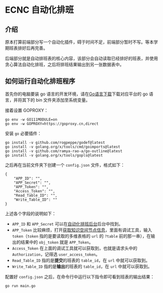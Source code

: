 # ECNC 自动化排班

## 介绍

原本打算前端部分写一个自动化插件，碍于时间不足，前端部分暂时不写。等本学期班表排好后再完善。

后端部分就是自动排班表的核心内容，该部分会自动读取已经排好的班表，并使用贪心算法自动化排班，之后将排班结果输出到另一张数据表中。

## 如何运行自动化排班程序

首先你的电脑要装 go 语言的开发环境，请在[Go语言下载](https://go.dev/dl/)下载对应平台的 go 语言，并将其下的 bin 文件夹添加至系统变量。

接着设置 GOPROXY：

```
go env -w GO111MODULE=on
go env -w GOPROXY=https://goproxy.cn,direct
```

安装 `go` 必要插件：

```
go install -v github.com/rogpeppe/godef@latest
go install -v golang.org/x/tools/cmd/goimports@latest
go install -v github.com/ramya-rao-a/go-outline@latest
go install -v golang.org/x/tools/gopls@latest
```

之后再在当前文件夹下创建一个 `config.json` 文件，格式如下：

```
{
    "APP_ID": "",
    "APP_Secret": "",
    "APP_Token": "",
    "Access_Token": "",
    "Read_Table_ID": "",
    "Write_Table_ID": ""
}
```

上述各个字段的说明如下：

- `APP_ID` 和 `APP_Secret` 可以在[自动化排班后台](https://open.feishu.cn/app/cli_a5b7aac6333a5013/baseinfo)后台中找到。
- `APP_Token` 比较麻烦，打开[获取知识空间节点信息](https://open.feishu.cn/document/server-docs/docs/wiki-v2/space-node/get_node?appId=cli_a5b7aac6333a5013)，里面有调试工具，输入 `token`（`token` 指的是要读取的多维表格的 `url` 的 `?table` 前的那一串），在输出的结果中的 `obj_token` 就是 `APP_Token`。
- `Access_Token` 在上面的调试工具就可以获取到，也就是请求头中的 `Authorization`，记得选 `user_access_token`。
- `Read_Table_ID` 指的是**提交**的班表的 `table_id`，在 `url` 中就可以获取到。
- `Write_Table_ID` 指的是**输出**的班表的 `table_id`，在 `url` 中就可以获取到。

配置好 `config.json` 之后，在命令行中运行以下指令即可看到班表的输出结果：

```
go run main.go
```
